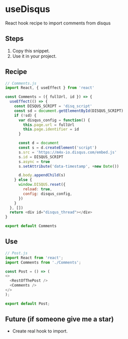 # useDisqus
React hook recipe to import comments from disqus

## Steps
1. Copy this snippet.
2. Use it in your project.

## Recipe

```javascript
// Comments.js
import React, { useEffect } from 'react'

const Comments = ({ fullUrl, id }) => {
  useEffect(() => {
    const DISQUS_SCRIPT = 'disq_script'
    const sd = document.getElementById(DISQUS_SCRIPT)
    if (!sd) {
      var disqus_config = function() {
        this.page.url = fullUrl
        this.page.identifier = id
      }

      const d = document
      const s = d.createElement('script')
      s.src = 'https://m4x-io.disqus.com/embed.js'
      s.id = DISQUS_SCRIPT
      s.async = true
      s.setAttribute('data-timestamp', +new Date())

      d.body.appendChild(s)
    } else {
      window.DISQUS.reset({
        reload: true,
        config: disqus_config,
      })
    }
  }, [])
  return <div id="disqus_thread"></div>
}

export default Comments
```


## Use

```javascript
// Post.js
import React from 'react';
import Comments from './Comments';

const Post = () => (
<>  
  <RestOfThePost />
  <Comments />
</>
);

export default Post;

```
## Future (if someone give me a star)

- Create real hook to import. 
